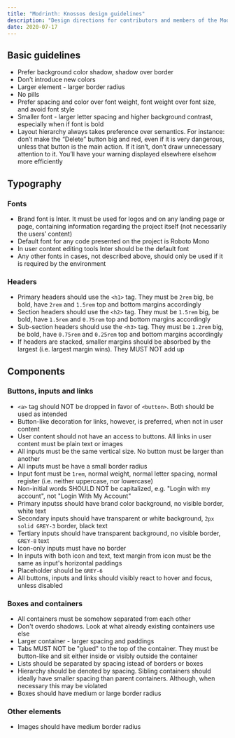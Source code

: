 ```yaml
---
title: "Modrinth: Knossos design guidelines"
description: "Design directions for contributors and members of the Modrinth project"
date: 2020-07-17
---
```


## Basic guidelines
- Prefer background color shadow, shadow over border
- Don’t introduce new colors
- Larger element - larger border radius
- No pills
- Prefer spacing and color over font weight, font weight over font size, and avoid font style
- Smaller font - larger letter spacing and higher background contrast, especially when if font is bold
- Layout hierarchy always takes preference over semantics. For instance: don’t make the “Delete” button big and red, even if it is very dangerous, unless that button is the main action. If it isn’t, don’t draw unnecessary attention to it. You’ll have your warning displayed elsewhere elsehow more efficiently


## Typography

### Fonts
- Brand font is Inter. It must be used for logos and on any landing page or page, containing information regarding the project itself (not necessarily the users’ content)
- Default font for any code presented on the project is Roboto Mono
- In user content editing tools Inter should be the default font
- Any other fonts in cases, not described above, should only be used if it is required by the environment

### Headers
- Primary headers should use the `<h1>` tag. They must be `2rem` big, be bold, have `2rem` and `1.5rem` top and bottom margins accordingly
- Section headers should use the `<h2>` tag. They must be `1.5rem` big, be bold, have `1.5rem` and `0.75rem` top and bottom margins accordingly
- Sub-section headers should use the `<h3>` tag. They must be `1.2rem` big, be bold, have `0.75rem` and `0.25rem` top and bottom margins accordingly
- If headers are stacked, smaller margins should be absorbed by the largest (i.e. largest margin wins). They MUST NOT add up


## Components

### Buttons, inputs and links
- `<a>` tag should NOT be dropped in favor of `<button>`. Both should be used as intended
- Button-like decoration for links, however, is preferred, when not in user content
- User content should not have an access to buttons. All links in user content must be plain text or images
- All inputs must be the same vertical size. No button must be larger than another
- All inputs must be have a small border radius
- Input font must be `1rem`, normal weight, normal letter spacing, normal register (i.e. neither uppercase, nor lowercase)
- Non-initial words SHOULD NOT be capitalized, e.g. "Login with my account", not "Login With My Account"
- Primary inputss should have brand color background, no visible border, white text
- Secondary inputs should have transparent or white background, `2px solid GREY-3` border, black text
- Tertiary inputs should have transparent background, no visible border, `GREY-8` text
- Icon-only inputs must have no border
- In inputs with both icon and text, text margin from icon must be the same as input's horizontal paddings
- Placeholder should be `GREY-6`
- All buttons, inputs and links should visibly react to hover and focus, unless disabled

### Boxes and containers
- All containers must be somehow separated from each other
- Don't overdo shadows. Look at what already existing containers use else
- Larger container - larger spacing and paddings
- Tabs MUST NOT be "glued" to the top of the container. They must be button-like and sit either inside or visibly outside the container
- Lists should be separated by spacing istead of borders or boxes
- Hierarchy should be denoted by spacing. Sibling containers should ideally have smaller spacing than parent containers. Although, when necessary this may be violated
- Boxes should have medium or large border radius

### Other elements
- Images should have medium border radius
